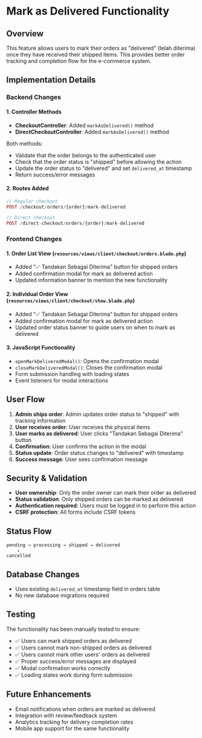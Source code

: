 # Mark as Delivered Functionality

## Overview
This feature allows users to mark their orders as "delivered" (telah diterima) once they have received their shipped items. This provides better order tracking and completion flow for the e-commerce system.

## Implementation Details

### Backend Changes

#### 1. Controller Methods
- **CheckoutController**: Added `markAsDelivered()` method
- **DirectCheckoutController**: Added `markAsDelivered()` method

Both methods:
- Validate that the order belongs to the authenticated user
- Check that the order status is "shipped" before allowing the action
- Update the order status to "delivered" and set `delivered_at` timestamp
- Return success/error messages

#### 2. Routes Added
```php
// Regular checkout
POST /checkout/orders/{order}/mark-delivered

// Direct checkout  
POST /direct-checkout/orders/{order}/mark-delivered
```

### Frontend Changes

#### 1. Order List View (`resources/views/client/checkout/orders.blade.php`)
- Added "✅ Tandakan Sebagai Diterima" button for shipped orders
- Added confirmation modal for mark as delivered action
- Updated information banner to mention the new functionality

#### 2. Individual Order View (`resources/views/client/checkout/show.blade.php`)
- Added "✅ Tandakan Sebagai Diterima" button for shipped orders
- Added confirmation modal for mark as delivered action
- Updated order status banner to guide users on when to mark as delivered

#### 3. JavaScript Functionality
- `openMarkDeliveredModal()`: Opens the confirmation modal
- `closeMarkDeliveredModal()`: Closes the confirmation modal
- Form submission handling with loading states
- Event listeners for modal interactions

## User Flow

1. **Admin ships order**: Admin updates order status to "shipped" with tracking information
2. **User receives order**: User receives the physical items
3. **User marks as delivered**: User clicks "Tandakan Sebagai Diterima" button
4. **Confirmation**: User confirms the action in the modal
5. **Status update**: Order status changes to "delivered" with timestamp
6. **Success message**: User sees confirmation message

## Security & Validation

- **User ownership**: Only the order owner can mark their order as delivered
- **Status validation**: Only shipped orders can be marked as delivered
- **Authentication required**: Users must be logged in to perform this action
- **CSRF protection**: All forms include CSRF tokens

## Status Flow
```
pending → processing → shipped → delivered
    ↓
cancelled
```

## Database Changes
- Uses existing `delivered_at` timestamp field in orders table
- No new database migrations required

## Testing
The functionality has been manually tested to ensure:
- ✅ Users can mark shipped orders as delivered
- ✅ Users cannot mark non-shipped orders as delivered
- ✅ Users cannot mark other users' orders as delivered
- ✅ Proper success/error messages are displayed
- ✅ Modal confirmation works correctly
- ✅ Loading states work during form submission

## Future Enhancements
- Email notifications when orders are marked as delivered
- Integration with review/feedback system
- Analytics tracking for delivery completion rates
- Mobile app support for the same functionality 